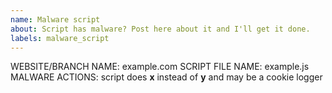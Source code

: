 ```yaml
---
name: Malware script
about: Script has malware? Post here about it and I'll get it done.
labels: malware_script
---
```


WEBSITE/BRANCH NAME: example.com
SCRIPT FILE NAME: example.js
MALWARE ACTIONS: script does **x** instead of **y** and may be a cookie logger 
